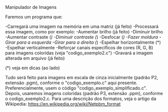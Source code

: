 Manipulador de Imagens

Faremos um programa que:

-Carregará uma imagem na memória em uma matriz (já feito)
-Processará essa imagem, como por exemplo:
		-Aumentar brilho  (já feito)
		-Diminuir brilho
		-Aumentar contraste (*)
		-Diminuir contraste (*)
		-Desfocar (*)
		-Fazer moldura
		-Girar para a esquerda
		-Girar para a direita (*)
		-Espelhar horizontalmente (*)
		-Espelhar verticalmente
		-Reforçar canais específicos de cores (R, G, B) para imagens coloridas  (veja "codigo_exemplo2.c")
		-Gravará a imagem alterada em arquivo  (já feito)

(*) veja em dicas (ao lado)

Tudo será feito para imagens em escala de cinza inicialmente (padrão P2, extensão .pgm), conforme o "codigo_exemplo.c" aqui presente. Preferencialmente, usem o código "codigo_exemplo_simplificado.c".
Depois, usaremos imagens coloridas (padrão P3, extensão .ppm), conforme o codigo_exemplo2.c.
Para uma descrição dos formatos, veja o artigo da Wikipedia: https://en.wikipedia.org/wiki/Netpbm_format
